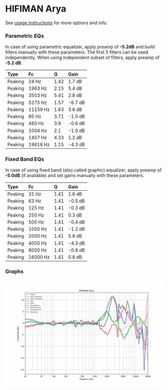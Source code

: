 # HIFIMAN Arya
See [usage instructions](https://github.com/jaakkopasanen/AutoEq#usage) for more options and info.

### Parametric EQs
In case of using parametric equalizer, apply preamp of **-5.2dB** and build filters manually
with these parameters. The first 5 filters can be used independently.
When using independent subset of filters, apply preamp of **-5.2 dB**.

| Type    | Fc       |    Q | Gain    |
|:--------|:---------|:-----|:--------|
| Peaking | 24 Hz    | 1.42 | 1.7 dB  |
| Peaking | 1963 Hz  | 2.15 | 5.4 dB  |
| Peaking | 3503 Hz  | 5.41 | 2.8 dB  |
| Peaking | 5275 Hz  | 1.57 | -6.7 dB |
| Peaking | 11159 Hz | 1.63 | 3.6 dB  |
| Peaking | 95 Hz    | 3.71 | -1.0 dB |
| Peaking | 480 Hz   | 3.9  | -0.6 dB |
| Peaking | 1004 Hz  | 2.1  | -1.0 dB |
| Peaking | 1407 Hz  | 4.33 | 1.2 dB  |
| Peaking | 19618 Hz | 1.15 | -4.3 dB |

### Fixed Band EQs
In case of using fixed band (also called graphic) equalizer, apply preamp of **-5.0dB**
(if available) and set gains manually with these parameters.

| Type    | Fc       |    Q | Gain    |
|:--------|:---------|:-----|:--------|
| Peaking | 31 Hz    | 1.41 | 1.6 dB  |
| Peaking | 63 Hz    | 1.41 | -0.5 dB |
| Peaking | 125 Hz   | 1.41 | -0.3 dB |
| Peaking | 250 Hz   | 1.41 | 0.3 dB  |
| Peaking | 500 Hz   | 1.41 | -0.4 dB |
| Peaking | 1000 Hz  | 1.41 | -1.2 dB |
| Peaking | 2000 Hz  | 1.41 | 5.8 dB  |
| Peaking | 4000 Hz  | 1.41 | -4.3 dB |
| Peaking | 8000 Hz  | 1.41 | -0.8 dB |
| Peaking | 16000 Hz | 1.41 | 0.8 dB  |

### Graphs
![](./HIFIMAN%20Arya.png)